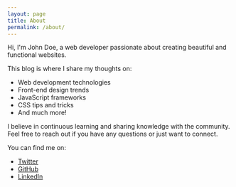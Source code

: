 ```yaml
---
layout: page
title: About
permalink: /about/
---
```


Hi, I'm John Doe, a web developer passionate about creating beautiful and functional websites.

This blog is where I share my thoughts on:
- Web development technologies
- Front-end design trends
- JavaScript frameworks
- CSS tips and tricks
- And much more!

I believe in continuous learning and sharing knowledge with the community. Feel free to reach out if you have any questions or just want to connect.

You can find me on:
- [Twitter](https://twitter.com/)
- [GitHub](https://github.com/)
- [LinkedIn](https://linkedin.com/)
